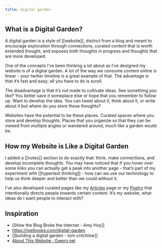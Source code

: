 ```yaml
---
title: digital garden
---
```


## What is a Digital Garden?

A digital garden is a style of [[website]], distinct from a blog and meant to encourage exploration through connections, curated content that is worth extended thought, and exposes both thoughts in progress and thoughts that are more developed.

<Figure src="/What-is-a-digital-garden.png" alt="Digital Gardens are big enough to hold any content" fullwidth="true"></Figure>

One of the concepts I’ve been thinking a lot about as I’ve designed my website is of a digital garden. A lot of the way we consume content online is linear - your twitter timeline is a great example of that. The advantage is that it’s fast and easy; all you have to do is scroll.

The disadvantage is that it’s not made to cultivate ideas. See something you like? You better save it someplace else or hope that you remember to follow up. Want to develop the idea. You can tweet about it, think about it, or write about it but where do you store those thoughts?

Websites have the potential to be these places. Curated spaces where you store and develop thoughts. Places that you organize so that they can be viewed from multiple angles or wandered around, much like a garden would be.

## How my Website is Like a Digital Garden

I added a [[notes]] section to do exactly that: think, make connections, and develop incomplete thoughts. You may have noticed that if you hover over some links you can actually get a peak into another page - that’s part of my experiment with [[hypertext thinking]] - how can we use our technology to help us think deeper and better than we could without it.

I’ve also developed curated pages like my [Articles](/articles) page or my [Poetry](/Poetry) that intentionally directs people towards certain content. It’s my website, what ideas do I want people to interact with?

## Inspiration

- [[How the Blog Broke the Internet - Amy Hoy]]
- https://joelhooks.com/digital-garden
- [[building a digital garden - tom critchlow]]
- [About This Website · Gwern.net](https://www.gwern.net/About)
